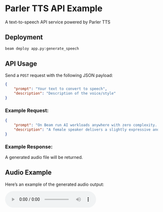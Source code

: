 # Parler TTS API Example

A text-to-speech API service powered by Parler TTS

## Deployment

```bash
beam deploy app.py:generate_speech
```

## API Usage

Send a `POST` request with the following JSON payload:

```json
{
    "prompt": "Your text to convert to speech",
    "description": "Description of the voice/style"
}
```

### Example Request:

```json
{
    "prompt": "On Beam run AI workloads anywhere with zero complexity. One line of Python, global GPUs, full control",
    "description": "A female speaker delivers a slightly expressive and animated speech with a moderate speed and pitch. The recording is of very high quality, with the speaker's voice sounding clear and very close up."
}
```

### Example Response:

A generated audio file will be returned. 

## Audio Example

Here’s an example of the generated audio output:

<audio controls>
  <source src="https://app.beam.cloud/output/id/ba83512a-f1b5-4464-a05d-30d6bcdb7cb8" type="audio/mpeg">
</audio>

